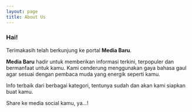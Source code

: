 ```yaml
---
layout: page
title: About Us
---
```


### Hai!

Terimakasih telah berkunjung ke portal **Media Baru**.

**Media Baru** hadir untuk memberikan informasi terkini, terpopuler dan bermanfaat untuk kamu. Kami cenderung menggunakan gaya bahasa gaul agar sesuai dengan pembaca muda yang energik seperti kamu.

Info terbaik dari berbagai kategori, tentunya sudah dan akan kami siapkan buat kamu.

Share ke media social kamu, ya...!
